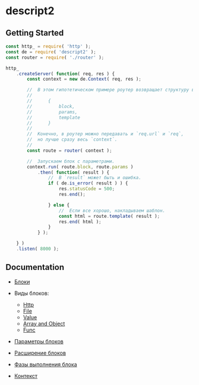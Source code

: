 # descript2

## Getting Started

```js
const http_ = require( 'http' );
const de = require( 'descript2' );
const router = require( './router' );

http_
    .createServer( function( req, res ) {
        const context = new de.Context( req, res );

        //  В этом гипотетическом примере роутер возвращает структуру вида:
        //
        //      {
        //          block,
        //          params,
        //          template
        //      }
        //
        //  Конечно, в роутер можно передавать и `req.url` и `req`,
        //  но лучше сразу весь `context`.
        //
        const route = router( context );

        //  Запускаем блок с параметрами.
        context.run( route.block, route.params )
            .then( function( result ) {
                //  В `result` может быть и ошибка.
                if ( de.is_error( result ) ) {
                    res.statusCode = 500;
                    res.end();

                } else {
                    //  Если все хорошо, накладываем шаблон.
                    const html = route.template( result );
                    res.end( html );
                }
            } );

    } )
    .listen( 8000 );
```

## Documentation

  * [Блоки](./blocks.md)

  * Виды блоков:

      * [Http](./block.http.md)
      * [File](./block.file.md)
      * [Value](./block.value.md)
      * [Array and Object](./block.composite.md)
      * [Func](./block.func.md)

  * [Параметры блоков](./options.md)
  * [Расширение блоков](./extend.md)
  * [Фазы выполнения блока](./phases.md)
  * [Контекст](./context.md)


